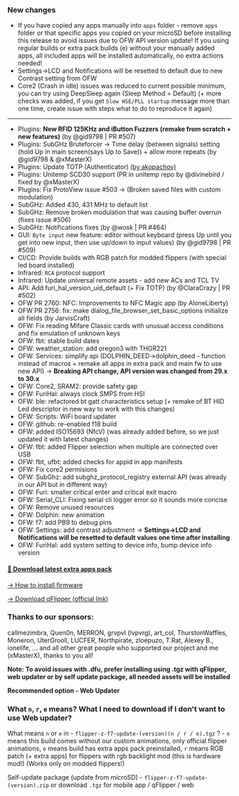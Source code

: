 ### New changes
* If you have copied any apps manually into `apps` folder - remove `apps` folder or that specific apps you copied on your microSD before installing this release to avoid issues due to OFW API version update! If you using regular builds or extra pack builds (e) without your manually added apps, all included apps will be installed automatically, no extra actions needed!
* Settings->LCD and Notifications will be resetted to default due to new Contrast setting from OFW
* Core2 (Crash in idle) issues was reduced to current possible minimum, you can try using DeepSleep again (Sleep Method = Default) (+ more checks was added, if you get `Slow HSE/PLL startup` message more than one time, create issue with steps what to do to reproduce it again)
-----
* Plugins: **New RFID 125KHz and iButton Fuzzers (remake from scratch + new features)** (by @gid9798 | PR #507)
* Plugins: SubGHz Bruteforcer -> Time delay (between signals) setting (hold Up in main screen(says Up to Save)) + allow more repeats (by @gid9798 & @xMasterX)
* Plugins: Update TOTP (Authenticator) [(by akopachov)](https://github.com/akopachov/flipper-zero_authenticator)
* Plugins: Unitemp SCD30 support (PR in unitemp repo by @divinebird / fixed by @xMasterX)
* Plugins: Fix ProtoView issue #503 -> (Broken saved files with custom modulation)
* SubGHz: Added 430, 431 MHz to default list
* SubGHz: Remove broken modulation that was causing buffer overrun (fixes issue #506)
* SubGHz: Notifications fixes (by @wosk | PR #464)
* GUI: `Byte input` new feature: editor without keyboard (press Up until you get into new input, then use up/down to input values) (by @gid9798 | PR #509)
* CI/CD: Provide builds with RGB patch for modded flippers (with special led board installed)
* Infrared: `RCA` protocol support
* Infrared: Update universal remote assets - add new ACs and TCL TV
* API: Add furi_hal_version_uid_default (+ Fix TOTP) (by @ClaraCrazy | PR #502)
* OFW PR 2760: NFC: Improvements to NFC Magic app (by AloneLiberty)
* OFW PR 2756: fix: make dialog_file_browser_set_basic_options initialize all fields (by JarvisCraft)
* OFW: Fix reading Mifare Classic cards with unusual access conditions and fix emulation of unknown keys
* OFW: fbt: stable build dates
* OFW: weather_station: add oregon3 with THGR221
* OFW: Services: simplify api (DOLPHIN_DEED->dolphin_deed - function instead of macros + remake all apps in extra pack and main fw to use new API) -> **Breaking API change, API version was changed from 29.x to 30.x**
* OFW: Core2, SRAM2: provide safety gap
* OFW: FuriHal: always clock SMPS from HSI
* OFW: ble: refactored bt gatt characteristics setup (+ remake of BT HID Led descriptor in new way to work with this changes)
* OFW: Scripts: WiFi board updater
* OFW: github: re-enabled f18 build
* OFW: added ISO15693 (NfcV) (was already added before, so we just updated it with latest changes)
* OFW: fbt: added Flipper selection when multiple are connected over USB
* OFW: fbt, ufbt: added checks for appid in app manifests
* OFW: Fix core2 permisions
* OFW: SubGhz: add subghz_protocol_registry external API (was already in our API but in different way)
* OFW: Furi: smaller critical enter and critical exit macro
* OFW: Serial_CLI: Fixing serial cli logger error so it sounds more concise
* OFW: Remove unused resources
* OFW: Dolphin: new animation
* OFW: f7: add PB9 to debug pins
* OFW: Settings: add contrast adjustment -> **Settings->LCD and Notifications will be resetted to default values one time after installing**
* OFW: FuriHal: add system setting to device info, bump device info version

#### [🎲 Download latest extra apps pack](https://github.com/xMasterX/all-the-plugins/archive/refs/heads/main.zip)

[-> How to install firmware](https://github.com/DarkFlippers/unleashed-firmware/blob/dev/documentation/HowToInstall.md)

[-> Download qFlipper (official link)](https://flipperzero.one/update)

### Thanks to our sponsors:
callmezimbra, Quen0n, MERRON, grvpvl (lvpvrg), art_col, ThurstonWaffles, Moneron, UterGrooll, LUCFER, Northpirate, zloepuzo, T.Rat, Alexey B., ionelife, ...
and all other great people who supported our project and me (xMasterX), thanks to you all!

**Note: To avoid issues with .dfu, prefer installing using .tgz with qFlipper, web updater or by self update package, all needed assets will be installed**

**Recommended option - Web Updater**

### What `n`, `r`, `e` means? What I need to download if I don't want to use Web updater?
What means `n` or `e` in - `flipper-z-f7-update-(version)(n / r / e).tgz` ? - `n` means this build comes without our custom animations, only official flipper animations, 
`e` means build has extra apps pack preinstalled,
`r` means RGB patch (+ extra apps) for flippers with rgb backlight mod (this is hardware mod!) (Works only on modded flippers!)

Self-update package (update from microSD) - `flipper-z-f7-update-(version).zip` or download `.tgz` for mobile app / qFlipper / web


